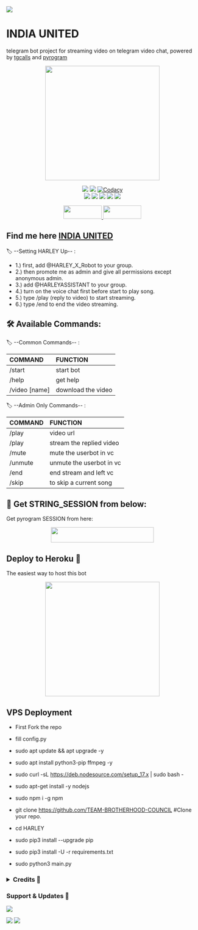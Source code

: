 <img src="https://user-images.githubusercontent.com/73097560/115834477-dbab4500-a447-11eb-908a-139a6edaec5c.gif">
<h1> INDIA UNITED </h1>

telegram bot project for streaming video on telegram video chat, powered by [tgcalls](https://github.com/MarshalX/tgcalls) and [pyrogram](https://github.com/pyrogram/pyrogram)

<p align="center"><a href="https://t.me/EAGLE_MAFIA_CLUB"><img src="https://telegra.ph/file/f1dd356a6fc9997e53f45.jpg" width="300"></a></p>
<p align="center">
    <a href="https://www.python.org/" alt="made-with-python"> <img src="https://img.shields.io/badge/Made%20with-Python-black.svg?style=flat-square&logo=python&logoColor=blue&color=green" /></a>
    <a href="https://github.com/TEAM-BROTHERHOOD-COUNCIL/graphs/commit-activity" alt="Maintenance"> <img src="https://img.shields.io/badge/Maintained%3F-yes-green.svg?style=flat-square" /></a>
    <a href="https://app.codacy.com/gh/TEAM-BROTHERHOOD-COUNCIL/dashboard"> <img src="https://img.shields.io/codacy/grade/a723cb464d5a4d25be3152b5d71de82d?color=green&logo=codacy&style=flat-square" alt="Codacy" /></a><br>
    <a href="https://github.com/TEAM-BROTHERHOOD-COUNCIL"> <img src="https://img.shields.io/github/repo-size/TEAM-BROTHERHOOD-COUNCILVideo-call-bot?color=green&logo=github&logoColor=blue&style=flat-square" /></a>
    <a href="https://github.com/TEAM-BROTHERHOOD-COUNCIL/commits/main"> <img src="https://img.shields.io/github/last-commit/TEAM-BROTHERHOOD-COUNCIL?color=green&logo=github&logoColor=blue&style=flat-square" /></a>
    <a href="https://github.com/TEAM-BROTHERHOOD-COUNCIL/issues"> <img src="https://img.shields.io/github/issues/TEAM-BROTHERHOOD-COUNCIL?color=green&logo=github&logoColor=blue&style=flat-square" /></a>
    <a href="https://github.com/TEAM-BROTHERHOOD-COUNCIL/network/members"> <img src="https://img.shields.io/github/forks/TEAM-BROTHERHOOD-COUNCIL?color=green&logo=github&logoColor=blue&style=flat-square" /></a>  
    <a href="https://github.com/TEAM-BROTHERHOOD-COUNCIL/network/members"> <img src="https://img.shields.io/github/stars/TEAM-BROTHERHOOD-COUNCIL/HARLEY?color=green&logo=github&logoColor=blue&style=flat-square" /></a>  
</p>


<p align="center">
  <a href="https://github.com/TEAM-BROTHERHOOD-COUNCIL/fork">
    <img src="https://img.shields.io/github/forks/TEAM-BROTHERHOOD-COUNCIL/HARLEY?color=dark&label=FORK&logo=github&style=plastic"width="100" height="35"> 
  </a>
  <a href="https://github.com/youtubeslgeekshow/Video-call-bot/stars">
    <img src="https://img.shields.io/github/stars/TEAM-BROTHERHOOD-COUNCIL?color=dark&label=STARS&logo=github&style=plastic"width="100" height="35">
  </a>
</p>  


## Find me here  [INDIA UNITED](https://t.me/INDIA_UNITED)

🏷️ --Setting HARLEY Up-- :
- 1.) first, add @HARLEY_X_Robot to your group.
- 2.) then promote me as admin and give all permissions except anonymous admin.
- 3.) add @HARLEYASSISTANT to your group.
- 4.) turn on the voice chat first before start to play song.
- 5.) type /play (reply to video) to start streaming.
- 6.) type /end to end the video streaming.

## 🛠 Available Commands:

🏷️ --Common Commands-- :

COMMAND | FUNCTION
:--- | :---
/start | start bot
/help| get help
/video [name] | download the video

🏷️ --Admin Only Commands-- :

COMMAND | FUNCTION
:--- | :---
 /play | video url
/play| stream the replied video
/mute | mute the userbot in vc
/unmute | unmute the userbot in vc
/end| end stream and left vc
/skip| to skip a current song

## 🍁 Get STRING_SESSION from below:

Get pyrogram SESSION from here:


<p align="center"><a href="https://t.me/StringGenRo_bot"><img src="https://img.shields.io/badge/REPLIT-SESSION-yellow?style=plastic&logo=replit&logoColor=red"width="270" height="40" /></a></p>



##  Deploy to Heroku  🤝
The easiest way to host this bot

<p align="center"><a href="https://heroku.com/deploy?template=https://github.com/TEAM-BROTHERHOOD-COUNCIL"><img src="https://img.shields.io/badge/HEROKU-DEPLOY-blue?style=plastic&logo=heroku&logoColor=yellow"width="300"heigh="100" /></a></p>


## VPS Deployment

- First Fork the repo
- fill config.py

- sudo apt update && apt upgrade -y 
- sudo apt install python3-pip ffmpeg -y
- sudo curl -sL https://deb.nodesource.com/setup_17.x | sudo bash -
- sudo apt-get install -y nodejs
- sudo npm i -g npm
- git clone https://github.com/TEAM-BROTHERHOOD-COUNCIL  #Clone your repo.
- cd HARLEY
- sudo pip3 install --upgrade pip
- sudo pip3 install -U -r requirements.txt
- sudo python3 main.py

 </details> 

 <h3> <details>
  <summary><b>Credits 💖</b></summary>

- [B2K SENIOR](https://github.com/SHOOL_WALLI_MASTII) for Editing
- [Levina](https://github.com/levina-lab/video-stream) for Codes
- [Team Yukki](https://github.com/TeamYukki/YukkiMusicBot) for Thumbnail
- [Marshal](https://github.com/MarshalX) for [pytgcalls](https://github.com/MarshalX)
- [Dan](https://github.com/delivrance) for [Pyrogram](https://github.com/pyrogram) 
</details> </h3>

### Support & Updates 🌹
<a href="https://t.me/INDIA_UNITED"><img src="https://img.shields.io/badge/Join-Group%20Support-blue.svg?style=for-the-badge&logo=Telegram">

</a> <a href="https://t.me/INDIA UNITED"><img src="https://img.shields.io/badge/Join-Updates%20Channel-blue.svg?style=for-the-badge&logo=Telegram"></a>
<img src="https://user-images.githubusercontent.com/73097560/115834477-dbab4500-a447-11eb-908a-139a6edaec5c.gif">
